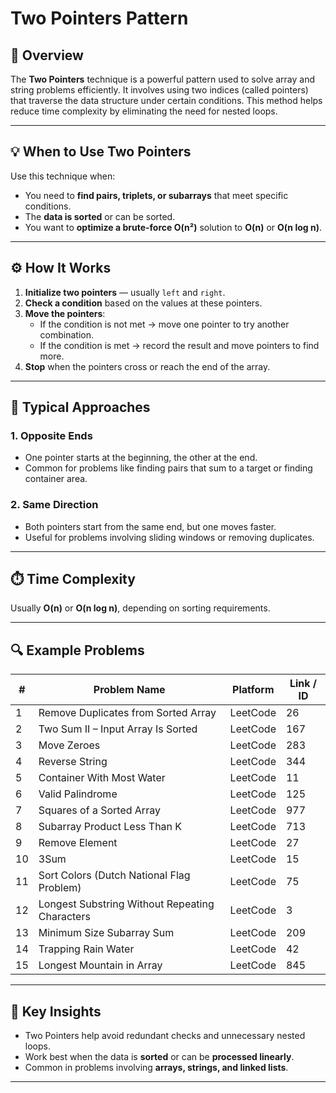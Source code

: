 # Two Pointers Pattern

## 📘 Overview
The **Two Pointers** technique is a powerful pattern used to solve array and string problems efficiently. It involves using two indices (called pointers) that traverse the data structure under certain conditions. This method helps reduce time complexity by eliminating the need for nested loops.

---

## 💡 When to Use Two Pointers

Use this technique when:
- You need to **find pairs, triplets, or subarrays** that meet specific conditions.
- The **data is sorted** or can be sorted.
- You want to **optimize a brute-force O(n²)** solution to **O(n)** or **O(n log n)**.

---

## ⚙️ How It Works

1. **Initialize two pointers** — usually `left` and `right`.
2. **Check a condition** based on the values at these pointers.
3. **Move the pointers**:
   - If the condition is not met → move one pointer to try another combination.
   - If the condition is met → record the result and move pointers to find more.
4. **Stop** when the pointers cross or reach the end of the array.

---

## 🧭 Typical Approaches

### 1. Opposite Ends
- One pointer starts at the beginning, the other at the end.
- Common for problems like finding pairs that sum to a target or finding container area.
  
### 2. Same Direction
- Both pointers start from the same end, but one moves faster.
- Useful for problems involving sliding windows or removing duplicates.

---

## ⏱️ Time Complexity
Usually **O(n)** or **O(n log n)**, depending on sorting requirements.

---

## 🔍 Example Problems

| #  | Problem Name | Platform | Link / ID |
|----|---------------|-----------|------------|
| 1  | Remove Duplicates from Sorted Array | LeetCode | 26 |
| 2  | Two Sum II – Input Array Is Sorted | LeetCode | 167 |
| 3  | Move Zeroes | LeetCode | 283 |
| 4  | Reverse String | LeetCode | 344 |
| 5  | Container With Most Water | LeetCode | 11 |
| 6  | Valid Palindrome | LeetCode | 125 |
| 7  | Squares of a Sorted Array | LeetCode | 977 |
| 8  | Subarray Product Less Than K | LeetCode | 713 |
| 9  | Remove Element | LeetCode | 27 |
| 10 | 3Sum | LeetCode | 15 |
| 11 | Sort Colors (Dutch National Flag Problem) | LeetCode | 75 |
| 12 | Longest Substring Without Repeating Characters | LeetCode | 3 |
| 13 | Minimum Size Subarray Sum | LeetCode | 209 |
| 14 | Trapping Rain Water | LeetCode | 42 |
| 15 | Longest Mountain in Array | LeetCode | 845 |

---

## 🧠 Key Insights

- Two Pointers help avoid redundant checks and unnecessary nested loops.
- Work best when the data is **sorted** or can be **processed linearly**.
- Common in problems involving **arrays, strings, and linked lists**.

---

